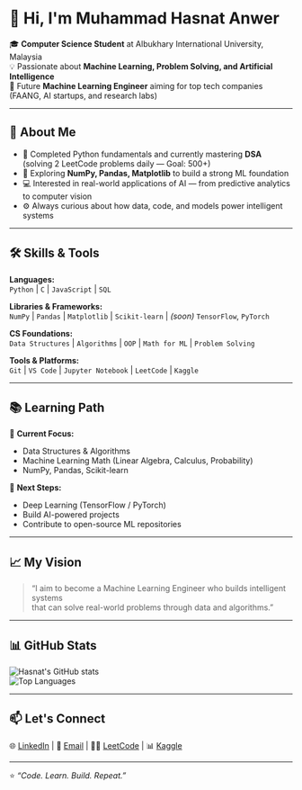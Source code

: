 # 👋 Hi, I'm Muhammad Hasnat Anwer  

🎓 **Computer Science Student** at Albukhary International University, Malaysia  
💡 Passionate about **Machine Learning, Problem Solving, and Artificial Intelligence**  
🚀 Future **Machine Learning Engineer** aiming for top tech companies (FAANG, AI startups, and research labs)  

---

## 🧠 About Me  
- 🐍 Completed Python fundamentals and currently mastering **DSA** (solving 2 LeetCode problems daily — Goal: 500+)  
- 🧩 Exploring **NumPy, Pandas, Matplotlib** to build a strong ML foundation  
- 💻 Interested in real-world applications of AI — from predictive analytics to computer vision  
- ⚙️ Always curious about how data, code, and models power intelligent systems  

---

## 🛠️ Skills & Tools  

**Languages:**  
`Python` | `C` | `JavaScript` | `SQL`

**Libraries & Frameworks:**  
`NumPy` | `Pandas` | `Matplotlib` | `Scikit-learn` | *(soon)* `TensorFlow`, `PyTorch`

**CS Foundations:**  
`Data Structures` | `Algorithms` | `OOP` | `Math for ML` | `Problem Solving`

**Tools & Platforms:**  
`Git` | `VS Code` | `Jupyter Notebook` | `LeetCode` | `Kaggle`

---

## 📚 Learning Path  
📅 **Current Focus:**  
- Data Structures & Algorithms  
- Machine Learning Math (Linear Algebra, Calculus, Probability)  
- NumPy, Pandas, Scikit-learn  

🎯 **Next Steps:**  
- Deep Learning (TensorFlow / PyTorch)  
- Build AI-powered projects  
- Contribute to open-source ML repositories  

---

## 📈 My Vision  
> “I aim to become a Machine Learning Engineer who builds intelligent systems  
> that can solve real-world problems through data and algorithms.”

---

## 📊 GitHub Stats  

![Hasnat's GitHub stats](https://github-readme-stats.vercel.app/api?username=HasnatAnwer&show_icons=true&theme=tokyonight)  
![Top Languages](https://github-readme-stats.vercel.app/api/top-langs/?username=HasnatAnwer&layout=compact&theme=tokyonight)

---

## 📫 Let's Connect  

🌐 [LinkedIn](#) | 📧 [Email](#) | 🧑‍💻 [LeetCode](#) | 📊 [Kaggle](#)

---

⭐ *“Code. Learn. Build. Repeat.”*  
